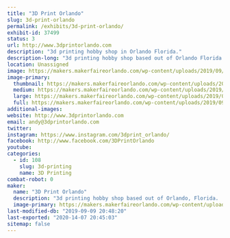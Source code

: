 ```yaml
---
title: "3D Print Orlando"
slug: 3d-print-orlando
permalink: /exhibits/3d-print-orlando/
exhibit-id: 37499
status: 3
url: http://www.3dprintorlando.com
description: "3d printing hobby shop in Orlando Florida."
description-long: "3d printing hobby shop based out of Orlando Florida.  We sell printers, filament, parts and accessories for most 3d printers.  We also provide 3d printing, upgrade, and repair services on most 3d printers.  "
location: Unassigned
image: https://makers.makerfaireorlando.com/wp-content/uploads/2019/09/65140959_388545205105208_5591535038383521792_o-1024x768.jpg
image-primary:
  thumbnail: https://makers.makerfaireorlando.com/wp-content/uploads/2019/09/65140959_388545205105208_5591535038383521792_o-150x150.jpg
  medium: https://makers.makerfaireorlando.com/wp-content/uploads/2019/09/65140959_388545205105208_5591535038383521792_o-300x225.jpg
  large: https://makers.makerfaireorlando.com/wp-content/uploads/2019/09/65140959_388545205105208_5591535038383521792_o-1024x768.jpg
  full: https://makers.makerfaireorlando.com/wp-content/uploads/2019/09/65140959_388545205105208_5591535038383521792_o.jpg
additional-images:
website: http://www.3dprintorlando.com
email: andy@3dprintorlando.com
twitter: 
instagram: https://www.instagram.com/3dprint_orlando/
facebook: http://www.facebook.com/3DPrintOrlando
youtube: 
categories:
  - id: 108
    slug: 3d-printing
    name: 3D Printing
combat-robot: 0
maker:
  name: "3D Print Orlando"
  description: "3d printing hobby shop based out of Orlando, Florida.  "
  image-primary: https://makers.makerfaireorlando.com/wp-content/uploads/2019/09/59129548_360136704612725_6077091167189598208_n.jpg
last-modified-db: "2019-09-09 20:48:20"
last-exported: "2020-14-07 20:45:03"
sitemap: false
---
```


